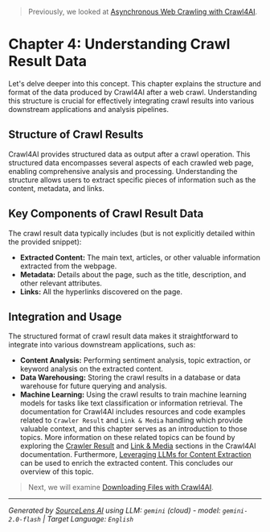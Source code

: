 > Previously, we looked at [Asynchronous Web Crawling with Crawl4AI](03_asynchronous-web-crawling-with-crawl4ai.md).

# Chapter 4: Understanding Crawl Result Data
Let's delve deeper into this concept. This chapter explains the structure and format of the data produced by Crawl4AI after a web crawl. Understanding this structure is crucial for effectively integrating crawl results into various downstream applications and analysis pipelines.
## Structure of Crawl Results
Crawl4AI provides structured data as output after a crawl operation. This structured data encompasses several aspects of each crawled web page, enabling comprehensive analysis and processing. Understanding the structure allows users to extract specific pieces of information such as the content, metadata, and links.
## Key Components of Crawl Result Data
The crawl result data typically includes (but is not explicitly detailed within the provided snippet):
*   **Extracted Content:** The main text, articles, or other valuable information extracted from the webpage.
*   **Metadata:** Details about the page, such as the title, description, and other relevant attributes.
*   **Links:** All the hyperlinks discovered on the page.
## Integration and Usage
The structured format of crawl result data makes it straightforward to integrate into various downstream applications, such as:
*   **Content Analysis:** Performing sentiment analysis, topic extraction, or keyword analysis on the extracted content.
*   **Data Warehousing:** Storing the crawl results in a database or data warehouse for future querying and analysis.
*   **Machine Learning:** Using the crawl results to train machine learning models for tasks like text classification or information retrieval.
The documentation for Crawl4AI includes resources and code examples related to `Crawler Result` and `Link & Media` handling which provide valuable context, and this chapter serves as an introduction to those topics. More information on these related topics can be found by exploring the [Crawler Result](https://docs.crawl4ai.com/core/crawler-result/) and [Link & Media](https://docs.crawl4ai.com/core/link-media/) sections in the Crawl4AI documentation. Furthermore, [Leveraging LLMs for Content Extraction](11_leveraging-llms-for-content-extraction.md) can be used to enrich the extracted content.
This concludes our overview of this topic.

> Next, we will examine [Downloading Files with Crawl4AI](05_downloading-files-with-crawl4ai.md).


---

*Generated by [SourceLens AI](https://github.com/openXFlow/sourceLensAI) using LLM: `gemini` (cloud) - model: `gemini-2.0-flash` | Target Language: `English`*